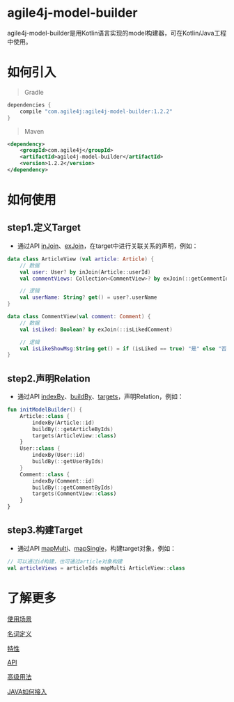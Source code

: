 # agile4j-model-builder

agile4j-model-builder是用Kotlin语言实现的model构建器，可在Kotlin/Java工程中使用。

# 如何引入

>Gradle
```groovy
dependencies {
    compile "com.agile4j:agile4j-model-builder:1.2.2"
}
```
>Maven
```xml
<dependency>
    <groupId>com.agile4j</groupId>
    <artifactId>agile4j-model-builder</artifactId>
    <version>1.2.2</version>
</dependency>
```

# 如何使用

## step1.定义Target
* 通过API [inJoin](readme/README_API.md#injoin)、[exJoin](readme/README_API.md#exJoin)，在target中进行关联关系的声明，例如：
```Kotlin
data class ArticleView (val article: Article) {
    // 数据
    val user: User? by inJoin(Article::userId)
    val commentViews: Collection<CommentView>? by exJoin(::getCommentIdsByArticleIds)

    // 逻辑
    val userName: String? get() = user?.userName
}

data class CommentView(val comment: Comment) {
    // 数据
    val isLiked: Boolean? by exJoin(::isLikedComment)

    // 逻辑
    val isLikeShowMsg:String get() = if (isLiked == true) "是" else "否"
}
```

## step2.声明Relation
* 通过API [indexBy](readme/README_API.md#indexBy)、[buildBy](readme/README_API.md#buildBy)、[targets](readme/README_API.md#targets)，声明Relation，例如：
```Kotlin
fun initModelBuilder() {
    Article::class {
        indexBy(Article::id)
        buildBy(::getArticleByIds)
        targets(ArticleView::class)
    }
    User::class {
        indexBy(User::id)
        buildBy(::getUserByIds)
    }
    Comment::class {
        indexBy(Comment::id)
        buildBy(::getCommentByIds)
        targets(CommentView::class)
    }
}
```

## step3.构建Target
* 通过API [mapMulti](readme/README_API.md#mapMulti)、[mapSingle](readme/README_API.md#mapSingle)，构建target对象，例如：
```Kotlin
// 可以通过id构建，也可通过article对象构建
val articleViews = articleIds mapMulti ArticleView::class
```

# 了解更多

[使用场景](readme/README_SCENARIO.md)

[名词定义](readme/README_TERM.md)

[特性](readme/README_FEATURE.md)

[API](readme/README_API.md)

[高级用法](readme/README_PRO.md)

[JAVA如何接入](readme/README_JAVA.md)